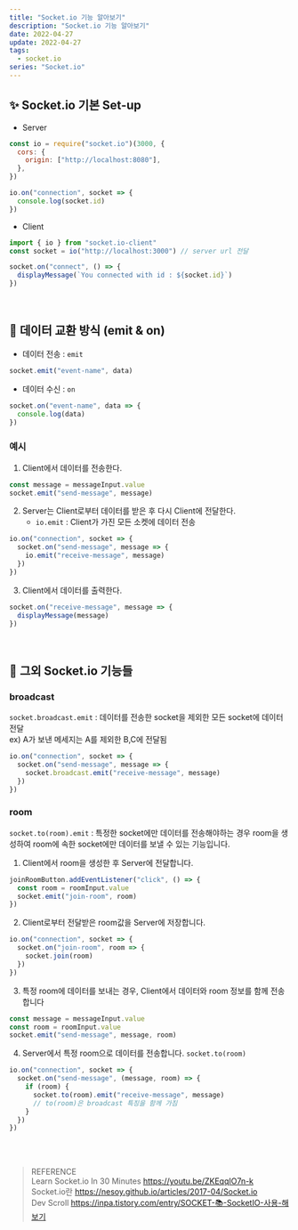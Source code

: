 ```yaml
---
title: "Socket.io 기능 알아보기"
description: "Socket.io 기능 알아보기"
date: 2022-04-27
update: 2022-04-27
tags:
  - socket.io
series: "Socket.io"
---
```


## ✨ Socket.io 기본 Set-up

- Server

```js
const io = require("socket.io")(3000, {
  cors: {
    origin: ["http://localhost:8080"],
  },
})

io.on("connection", socket => {
  console.log(socket.id)
})
```

- Client

```js
import { io } from "socket.io-client"
const socket = io("http://localhost:3000") // server url 전달

socket.on("connect", () => {
  displayMessage(`You connected with id : ${socket.id}`)
})
```

<br/>

## 🔀 데이터 교환 방식 (emit & on)

- 데이터 전송 : `emit`

```js
socket.emit("event-name", data)
```

- 데이터 수신 : `on`

```js
socket.on("event-name", data => {
  console.log(data)
})
```

### 예시

1. Client에서 데이터를 전송한다.

```js
const message = messageInput.value
socket.emit("send-message", message)
```

2. Server는 Client로부터 데이터를 받은 후 다시 Client에 전달한다.
   - `io.emit` : Client가 가진 모든 소켓에 데이터 전송

```js
io.on("connection", socket => {
  socket.on("send-message", message => {
    io.emit("receive-message", message)
  })
})
```

3. Client에서 데이터를 출력한다.

```js
socket.on("receive-message", message => {
  displayMessage(message)
})
```

<br/>

## 📝 그외 Socket.io 기능들

### broadcast

`socket.broadcast.emit` : 데이터를 전송한 socket을 제외한 모든 socket에 데이터 전달
<br/> ex) A가 보낸 메세지는 A를 제외한 B,C에 전달됨

```js
io.on("connection", socket => {
  socket.on("send-message", message => {
    socket.broadcast.emit("receive-message", message)
  })
})
```

### room

`socket.to(room).emit` : 특정한 socket에만 데이터를 전송해야하는 경우 room을 생성하여 room에 속한 socket에만 데이터를 보낼 수 있는 기능입니다.

1. Client에서 room을 생성한 후 Server에 전달합니다.

```js
joinRoomButton.addEventListener("click", () => {
  const room = roomInput.value
  socket.emit("join-room", room)
})
```

2. Client로부터 전달받은 room값을 Server에 저장합니다.

```js
io.on("connection", socket => {
  socket.on("join-room", room => {
    socket.join(room)
  })
})
```

3. 특정 room에 데이터를 보내는 경우, Client에서 데이터와 room 정보를 함께 전송합니다

```js
const message = messageInput.value
const room = roomInput.value
socket.emit("send-message", message, room)
```

4. Server에서 특정 room으로 데이터를 전송합니다. `socket.to(room)`

```js
io.on("connection", socket => {
  socket.on("send-message", (message, room) => {
    if (room) {
      socket.to(room).emit("receive-message", message)
      // to(room)은 broadcast 특징을 함께 가짐
    }
  })
})
```

<br /><br />

> REFERENCE<br /> Learn Socket.io In 30 Minutes https://youtu.be/ZKEqqIO7n-k <br/> Socket.io란 https://nesoy.github.io/articles/2017-04/Socket.io<br/>Dev Scroll https://inpa.tistory.com/entry/SOCKET-📚-SocketIO-사용-해보기
